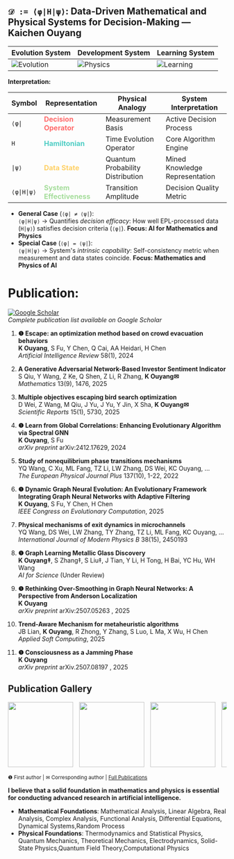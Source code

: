## `𝒟 := ⟨φ|H|ψ⟩`: Data-Driven Mathematical and Physical Systems for Decision-Making — Kaichen Ouyang

| Evolution System | Development System | Learning System |
|-----------|---------|----------|
| ![Evolution](https://github.com/user-attachments/assets/cf8114fc-b939-43f9-a3c8-c1042b3c5843) | ![Physics](https://github.com/user-attachments/assets/c1b6f206-1bad-4a5f-b927-ee69c29a3e41) | ![Learning](https://github.com/user-attachments/assets/66ac966a-cfd4-4b86-a0e1-dd90544e3a30) |

**Interpretation:**

| Symbol    | Representation                          | Physical Analogy                     | System Interpretation                     |
|-----------|----------------------------------------|---------------------------------------|--------------------------------------------|
| `⟨φ\|`    | <span style="color:#FF6B6B">**Decision Operator**</span> | Measurement Basis                    | Active Decision Process                 |
| `H`       | <span style="color:#4ECDC4">**Hamiltonian**</span>         | Time Evolution Operator              | Core Algorithm Engine                      |
| `\|ψ⟩`    | <span style="color:#FFD166">**Data State**</span>        | Quantum Probability Distribution     | Mined Knowledge Representation             |
| `⟨φ\|H\|ψ⟩` | <span style="color:#A5DD9B">**System Effectiveness**</span>  | Transition Amplitude                 | Decision Quality Metric                    |

- **General Case** (`⟨φ| ≠ ⟨ψ|`):  
  `⟨φ|H|ψ⟩` → Quantifies *decision efficacy*: How well EPL-processed data (`H|ψ⟩`) satisfies decision criteria (`⟨φ|`).
**Focus: AI for Mathematics and Physics**  
- **Special Case** (`⟨φ| = ⟨ψ|`):  
  `⟨ψ|H|ψ⟩` → System's *intrinsic capability*: Self-consistency metric when measurement and data states coincide.
**Focus: Mathematics and Physics of AI**
  
# Publication:

[![Google Scholar](https://img.shields.io/badge/Google_Scholar-Profile-blue?style=flat&logo=google-scholar)](https://scholar.google.com/citations?user=mbXU6jIAAAAJ&hl=en)  
*Complete publication list available on Google Scholar*

1.  **❶ Escape: an optimization method based on crowd evacuation behaviors**  
    **K Ouyang**, S Fu, Y Chen, Q Cai, AA Heidari, H Chen  
    *Artificial Intelligence Review* 58(1), 2024  

2.  **A Generative Adversarial Network-Based Investor Sentiment Indicator**  
    S Qiu, Y Wang, Z Ke, Q Shen, Z Li, R Zhang, **K Ouyang✉**  
    *Mathematics* 13(9), 1476, 2025  

3.  **Multiple objectives escaping bird search optimization**  
    D Wei, Z Wang, M Qiu, J Yu, J Yu, Y Jin, X Sha, **K Ouyang✉**  
    *Scientific Reports* 15(1), 5730, 2025  

4.  **❶ Learn from Global Correlations: Enhancing Evolutionary Algorithm via Spectral GNN**  
    **K Ouyang**, S Fu  
    *arXiv preprint* arXiv:2412.17629, 2024  

5.  **Study of nonequilibrium phase transitions mechanisms**  
    YQ Wang, C Xu, ML Fang, TZ Li, LW Zhang, DS Wei, KC Ouyang, ...  
    *The European Physical Journal Plus* 137(10), 1-22, 2022  

6.  **❶ Dynamic Graph Neural Evolution: An Evolutionary Framework Integrating Graph Neural Networks with Adaptive Filtering**  
    **K Ouyang**, S Fu, Y Chen, H Chen  
    *IEEE Congress on Evolutionary Computation*, 2025  

7.  **Physical mechanisms of exit dynamics in microchannels**  
    YQ Wang, DS Wei, LW Zhang, TY Zhang, TZ Li, ML Fang, KC Ouyang, ...  
    *International Journal of Modern Physics B* 38(15), 2450193  

8.  **❶ Graph Learning Metallic Glass Discovery**  
    **K Ouyang‡**, S Zhang‡, S Liu‡, J Tian, Y Li, H Tong, H Bai, YC Hu, WH Wang  
    *AI for Science* (Under Review)
    
9.  **❶ Rethinking Over-Smoothing in Graph Neural Networks: A Perspective from Anderson Localization**  
    **K Ouyang**  
    *arXiv preprint* arXiv:2507.05263 , 2025

10. **Trend-Aware Mechanism for metaheuristic algorithms**  
    JB Lian, **K Ouyang**, R Zhong, Y Zhang, S Luo, L Ma, X Wu, H Chen  
    *Applied Soft Computing*, 2025

11. **❶ Consciousness as a Jamming Phase**  
    **K Ouyang**  
    *arXiv preprint* arXiv.2507.08197 , 2025
    
## Publication Gallery
<div style="overflow-x: auto; white-space: nowrap;">
  <img src="https://github.com/user-attachments/assets/fed7b6c1-7806-471b-a591-863fa509f867" height="150" style="display: inline-block; margin-right: 10px;">
  <img src="https://github.com/user-attachments/assets/bc4c89da-826f-4fa2-a391-7be66fb04e85" height="150" style="display: inline-block; margin-right: 10px;">
  <img src="https://github.com/user-attachments/assets/e8af1c48-fc8a-47c5-8a80-917906c88dce" height="150" style="display: inline-block; margin-right: 10px;">
  <img src="https://github.com/user-attachments/assets/88ef3402-cc5a-423b-928a-fe24f915fa43" height="150" style="display: inline-block; margin-right: 10px;">
  <img src="https://github.com/user-attachments/assets/aacc46e4-b6ba-4c67-9dda-45c74ed895e5" height="150" style="display: inline-block; margin-right: 10px;">
  <img src="https://github.com/user-attachments/assets/791127fe-84c6-4935-8e63-4f3bc4eb76c3" height="150" style="display: inline-block; margin-right: 10px;">
  <img src="https://github.com/user-attachments/assets/14f71135-bc34-4d5e-8640-7a80938634b0" height="150" style="display: inline-block; margin-right: 10px;">
  <img src="https://github.com/user-attachments/assets/cbce6541-e06c-4435-8549-3e03ade74ddf" height="150" style="display: inline-block;">
  <img src="https://github.com/user-attachments/assets/13cf97f6-516d-486b-b104-42d8e4f0f049" height="150" style="display: inline-block;">

</div>

<sub>❶ First author | ✉ Corresponding author | [Full Publications](https://scholar.google.com/citations?user=mbXU6jIAAAAJ&hl=en)</sub>

**I believe that a solid foundation in mathematics and physics is essential for conducting advanced research in artificial intelligence.**

- **Mathematical Foundations**: Mathematical Analysis, Linear Algebra, Real Analysis, Complex Analysis, Functional Analysis, Differential Equations, Dynamical Systems,Random Process  
- **Physical Foundations**: Thermodynamics and Statistical Physics, Quantum Mechanics, Theoretical Mechanics, Electrodynamics, Solid-State Physics,Quantum Field Theory,Computational Physics
